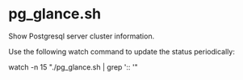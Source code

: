 # pg_glance.sh
Show Postgresql server cluster information.

Use the following watch command to update the status periodically:

watch -n 15 "./pg_glance.sh | grep ':: '"
